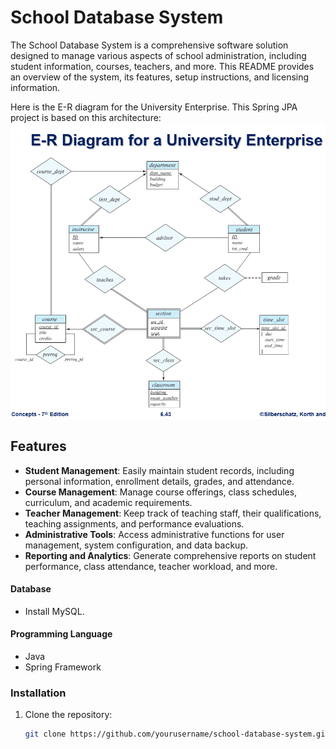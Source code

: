 # School Database System

The School Database System is a comprehensive software solution designed to 
manage various aspects of school administration, including student information, courses, teachers, and more. This README provides an overview of the system, its features, setup instructions, and licensing information.

Here is the E-R diagram for the University Enterprise. This Spring JPA project is
based on this architecture:
![img.png](img.png)

## Features

- **Student Management**: Easily maintain student records, including personal information, enrollment details, grades, and attendance.
- **Course Management**: Manage course offerings, class schedules, curriculum, and academic requirements.
- **Teacher Management**: Keep track of teaching staff, their qualifications, teaching assignments, and performance evaluations.
- **Administrative Tools**: Access administrative functions for user management, system configuration, and data backup.
- **Reporting and Analytics**: Generate comprehensive reports on student performance, class attendance, teacher workload, and more.

#### Database

- Install MySQL.

#### Programming Language

- Java
- Spring Framework

### Installation

1. Clone the repository:
   ```bash
   git clone https://github.com/yourusername/school-database-system.git
